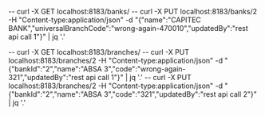 


-- curl -X GET localhost:8183/banks/
-- curl -X PUT localhost:8183/banks/2 -H "Content-type:application/json" -d "{\"name\":\"CAPITEC BANK\",\"universalBranchCode\":\"wrong-again-470010\",\"updatedBy\":\"rest api call 1\"}" | jq '.'

-- curl -X GET localhost:8183/branches/
-- curl -X PUT localhost:8183/branches/2 -H "Content-type:application/json" -d "{\"bankId\":\"2\",\"name\":\"ABSA 3\",\"code\":\"wrong-again-321\",\"updatedBy\":\"rest api call 1\"}" | jq '.'
-- curl -X PUT localhost:8183/branches/2 -H "Content-type:application/json" -d "{\"bankId\":\"2\",\"name\":\"ABSA 3\",\"code\":\"321\",\"updatedBy\":\"rest api call 2\"}" | jq '.'